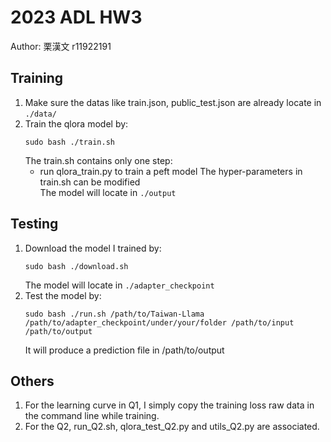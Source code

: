 # 2023 ADL HW3
Author: 栗漢文  r11922191 

## Training
1. Make sure the datas like train.json, public_test.json are already locate in `./data/`
2. Train the qlora model by:
   ``` shell
   sudo bash ./train.sh
   ```
   The train.sh contains only one step:
   * run qlora_train.py to train a peft model
   The hyper-parameters in train.sh can be modified  
   The model will locate in `./output`

## Testing
1. Download the model I trained by:
   ``` shell
   sudo bash ./download.sh
   ```
   The model will locate in  `./adapter_checkpoint`
2. Test the model by:
   ``` shell
   sudo bash ./run.sh /path/to/Taiwan-Llama /path/to/adapter_checkpoint/under/your/folder /path/to/input /path/to/output
   ```
   It will produce a prediction file in /path/to/output
## Others
1. For the learning curve in Q1, I simply copy the training loss raw data in the command line while training.  
2. For the Q2, run_Q2.sh, qlora_test_Q2.py and utils_Q2.py are associated.
